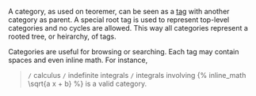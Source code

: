 A category, as used on teoremer, can be seen as a [tag](http://en.wikipedia.org/wiki/Tag_(metadata)) with another category as parent. A special root tag is used to represent top-level categories and no cycles are allowed. This way all categories represent a rooted tree, or heirarchy, of tags.

Categories are useful for browsing or searching. Each tag may contain spaces and even inline math. For instance,
> `/` calculus `/` indefinite integrals `/` integrals involving {% inline_math \sqrt{a x + b} %}
is a valid category.

